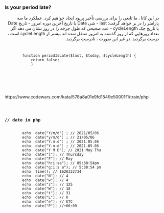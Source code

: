 <h3>Is your period late?</h3>
<div dir="rtl">
در این کاتا ، ما تابعی را برای بررسی تأخیر پریود ایجاد خواهیم کرد. عملکرد ما سه پارامتر را در بر خواهد گرفت: last - شی Date با تاریخ آخرین دوره امروز - تاریخ Date با تاریخ چک cycleLength - عدد صحیحی که طول چرخه را در روز نشان می دهد اگر تعداد روزهایی که از روز گذشته به امروز منتقل شده اند بیشتر از cycleLength است ، درست برگردید. در غیر این صورت ، نادرست برگردید.


</div>
<code>
    <pre>
        function periodIsLate($last, $today, $cycleLength) {
            return false;
            }
    </pre>
</code>
<br>
<br>
<br>
https://www.codewars.com/kata/578a8a01e9fd1549e50001f1/train/php

<code>
    <pre>
        <h3>// date in php</h3>
        echo  date("Y/m/d") ; // 2021/05/06
        echo  date("y/m/d") ; // 21/05/06
        echo  date("Y.m.d") ; // 2021.05.06
        echo  date("Y-m-d") ; // 2021-05-06
        echo  date("Y M D"); // 2021 May Thu
        echo  date("l"); // Thursday
        echo  date("F"); // May
        echo  date("h:i:sa"); // 05:38:54pm
        echo  date("g:i:s a"); // 5:38:54 pm
        echo  time(); // 1620322734
        echo  date("N"); // 4
        echo  date("w"); // 4
        echo  date("z"); // 125
        echo  date("W"); // 18
        echo  date("t"); // 31
        echo  date("L"); // 0
        echo  date("e"); // UTC
        echo  date("P"); //+00:00
    </pre>
</code>
